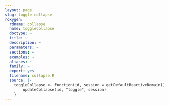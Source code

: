 ```yaml
---
layout: page
slug: toggle-collapse
roxygen:
  rdname: collapse
  name: toggleCollapse
  doctype: ~
  title: ~
  description: ~
  parameters: ~
  sections: ~
  examples: ~
  aliases: ~
  family: ~
  export: yes
  filename: collapse.R
  source: |-
    toggleCollapse <- function(id, session = getDefaultReactiveDomain()) {
        updateCollapse(id, "toggle", session)
    }
---
```

